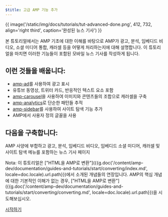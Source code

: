 ```yaml
---
$title: 고급 AMP 기능 추가
---
```


{{ image('/static/img/docs/tutorials/tut-advanced-done.png', 412, 732, align='right third', caption='완성된 뉴스 기사') }}


본 튜토리얼에서는 AMP 기초에 대한 이해를 바탕으로 AMP가 광고, 분석, 임베디드 비디오, 소셜 미디어 통합, 캐러셀 등을 어떻게 처리하는지에 대해 설명합니다. 이 튜토리얼을 마치면 이러한 기능들이 포함된 모바일 뉴스 기사를 작성하게 됩니다.

## 이런 것들을 배웁니다:

- [amp-ad](/ko/docs/reference/components/amp-ad.html)를 사용하여 광고 표시
- 유튜브 동영상, 트위터 카드, 반응적인 텍스트 요소 포함
- [amp-carousel](/ko/docs/reference/components/amp-carousel.html)을 사용하여 이미지와 콘텐츠들의 조합으로 캐러셀을 구축
- [amp-analytics](/ko/docs/reference/components/amp-analytics.html)로 단순한 패턴들 추적
- [amp-sidebar](/ko/docs/reference/components/amp-sidebar.html)를 사용하여 사이트 탐색 기능 추가
- AMP에서 사용자 정의 글꼴을 사용

## 다음을 구축합니다:

AMP 사양에 부합하고 광고, 분석, 임베디드 비디오, 임베디드 소셜 미디어, 캐러셀 및 사이트 탐색 메뉴를 포함하는 뉴스 기사 페이지

Nota: 이 튜토리얼은 ["HTML을 AMP로 변환"]({{g.doc('/content/amp-dev/documentation/guides-and-tutorials/start/converting/index.md', locale=doc.locale).url.path}})에서 소개된 개념들의 연장입니다. AMP의 핵심 개념에 대한 기본적인 이해가 없는 경우, ["HTML을 AMP로 변환"]({{g.doc('/content/amp-dev/documentation/guides-and-tutorials/start/converting/converting.md', locale=doc.locale).url.path}})을 시도해보십시오.

<div class="start-button">
<a class="button" href="{{g.doc('/content/docs/fundamentals/add_advanced/setting_up.md', locale=doc.locale).url.path}}"><span class="arrow-next">시작하기</span></a>
</div>
